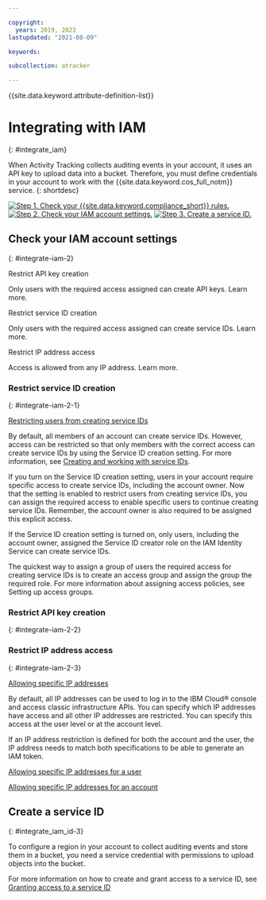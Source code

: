 ```yaml
---

copyright:
  years: 2019, 2023
lastupdated: "2021-08-09"

keywords:

subcollection: atracker

---
```


{{site.data.keyword.attribute-definition-list}}


# Integrating with IAM
{: #integrate_iam}

When Activity Tracking collects auditing events in your account, it uses an API key to upload data into a bucket. Therefore, you must define credentials in your account to work with the {{site.data.keyword.cos_full_notm}} service.
{: shortdesc}



[![Step 1. Check your {{site.data.keyword.compliance_short}} rules.](images/integrate_iam_1.svg)](/docs/security-compliance?topic=security-compliance-rules#view-rules-ui) [![Step 2. Check your IAM account settings.](images/integrate_iam_2.svg)](#integrate-iam-2) [![Step 3. Create a service ID.](images/integrate_iam_3.svg)](#integrate_iam_id-3)

## Check your IAM account settings
{: #integrate-iam-2}

Restrict API key creation

Only users with the required access assigned can create API keys. Learn more.

Restrict service ID creation

Only users with the required access assigned can create service IDs. Learn more.

Restrict IP address access

Access is allowed from any IP address. Learn more.


### Restrict service ID creation
{: #integrate-iam-2-1}

[Restricting users from creating service IDs](/docs/account?topic=account-restrict-service-id-create)


By default, all members of an account can create service IDs. However, access can be restricted so that only members with the correct access can create service IDs by using the Service ID creation setting. For more information, see [Creating and working with service IDs](/docs/account?topic=account-serviceids).

If you turn on the Service ID creation setting, users in your account require specific access to create service IDs, including the account owner.
Now that the setting is enabled to restrict users from creating service IDs, you can assign the required access to enable specific users to continue creating service IDs. Remember, the account owner is also required to be assigned this explicit access.


If the Service ID creation setting is turned on, only users, including the account owner, assigned the Service ID creator role on the IAM Identity Service can create service IDs.

The quickest way to assign a group of users the required access for creating service IDs is to create an access group and assign the group the required role. For more information about assigning access policies, see Setting up access groups.

### Restrict API key creation
{: #integrate-iam-2-2}



### Restrict IP address access
{: #integrate-iam-2-3}

[Allowing specific IP addresses](/docs/account?topic=account-ips)

By default, all IP addresses can be used to log in to the IBM Cloud® console and access classic infrastructure APIs. You can specify which IP addresses have access and all other IP addresses are restricted. You can specify this access at the user level or at the account level.

If an IP address restriction is defined for both the account and the user, the IP address needs to match both specifications to be able to generate an IAM token.

[Allowing specific IP addresses for a user](/docs/account?topic=account-ips#ips_user)

[Allowing specific IP addresses for an account](/docs/account?topic=account-ips#ips_account)



## Create a service ID
{: #integrate_iam_id-3}

To configure a region in your account to collect auditing events and store them in a bucket, you need a service credential with permissions to upload objects into the bucket.

For more information on how to create and grant access to a service ID, see [Granting access to a service ID](/docs/cloud-object-storage?topic=cloud-object-storage-iam-bucket-permissions#iam-service-id)
